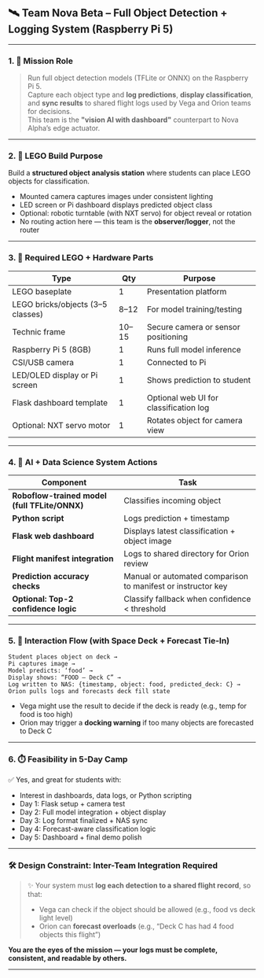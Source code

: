 ## 🛰️ Team Nova Beta – Full Object Detection + Logging System (Raspberry Pi 5)

---

### 1. 🎯 **Mission Role**  
> Run full object detection models (TFLite or ONNX) on the Raspberry Pi 5.  
Capture each object type and **log predictions**, **display classification**, and **sync results** to shared flight logs used by Vega and Orion teams for decisions.  
This team is the **"vision AI with dashboard"** counterpart to Nova Alpha’s edge actuator.

---

### 2. 🧱 **LEGO Build Purpose**  
Build a **structured object analysis station** where students can place LEGO objects for classification.  
- Mounted camera captures images under consistent lighting  
- LED screen or Pi dashboard displays predicted object class  
- Optional: robotic turntable (with NXT servo) for object reveal or rotation  
- No routing action here — this team is the **observer/logger**, not the router

---

### 3. 🧰 **Required LEGO + Hardware Parts**

| Type | Qty | Purpose |
|------|-----|---------|
| LEGO baseplate | 1 | Presentation platform |
| LEGO bricks/objects (3–5 classes) | 8–12 | For model training/testing |
| Technic frame | 10–15 | Secure camera or sensor positioning |
| Raspberry Pi 5 (8GB) | 1 | Runs full model inference |
| CSI/USB camera | 1 | Connected to Pi |
| LED/OLED display or Pi screen | 1 | Shows prediction to student |
| Flask dashboard template | 1 | Optional web UI for classification log |
| Optional: NXT servo motor | 1 | Rotates object for camera view |

---

### 4. 🧪 **AI + Data Science System Actions**

| Component | Task |
|----------|------|
| **Roboflow-trained model (full TFLite/ONNX)** | Classifies incoming object |
| **Python script** | Logs prediction + timestamp |
| **Flask web dashboard** | Displays latest classification + object image |
| **Flight manifest integration** | Logs to shared directory for Orion review |
| **Prediction accuracy checks** | Manual or automated comparison to manifest or instructor key  
| **Optional: Top-2 confidence logic** | Classify fallback when confidence < threshold

---

### 5. 🔁 **Interaction Flow (with Space Deck + Forecast Tie-In)**

```plaintext
Student places object on deck →
Pi captures image →
Model predicts: ‘food’ →
Display shows: “FOOD – Deck C” →
Log written to NAS: {timestamp, object: food, predicted_deck: C} →
Orion pulls logs and forecasts deck fill state
```

- Vega might use the result to decide if the deck is ready (e.g., temp for food is too high)
- Orion may trigger a **docking warning** if too many objects are forecasted to Deck C

---

### 6. ⏱️ **Feasibility in 5-Day Camp**

✅ Yes, and great for students with:
- Interest in dashboards, data logs, or Python scripting
- Day 1: Flask setup + camera test
- Day 2: Full model integration + object display
- Day 3: Log format finalized + NAS sync
- Day 4: Forecast-aware classification logic
- Day 5: Dashboard + final demo polish

---

### 🛠️ **Design Constraint: Inter-Team Integration Required**

> ✨ Your system must **log each detection to a shared flight record**, so that:
> - Vega can check if the object should be allowed (e.g., food vs deck light level)
> - Orion can **forecast overloads** (e.g., “Deck C has had 4 food objects this flight”)

**You are the eyes of the mission — your logs must be complete, consistent, and readable by others.**

---
